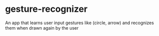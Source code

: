 # gesture-recognizer
An app that learns user input gestures like (circle, arrow) and recognizes them when drawn again by the user
